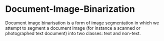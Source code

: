 # Document-Image-Binarization
Document image binarisation is a form of image segmentation in which we attempt to segment a document image (for instance a scanned or photographed text document) into two classes: text and non-text. 
